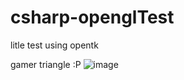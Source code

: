 # csharp-openglTest
litle test using opentk

gamer triangle :P
![image](https://user-images.githubusercontent.com/100975643/232245702-52dc1990-4410-49e0-8161-97ba30ec7b30.png)
